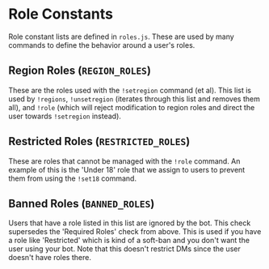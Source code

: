 Role Constants
==============

Role constant lists are defined in `roles.js`. These are used by many commands
to define the behavior around a user's roles.

Region Roles (`REGION_ROLES`)
-----------------------------

These are the roles used with the `!setregion` command (et al). This list is
used by `!regions`, `!unsetregion` (iterates through this list and removes
them all), and `!role` (which will reject modification to region roles and
direct the user towards `!setregion` instead).

Restricted Roles (`RESTRICTED_ROLES`)
-------------------------------------

These are roles that cannot be managed with the `!role` command. An example of
this is the 'Under 18' role that we assign to users to prevent them from using
the `!set18` command.

Banned Roles (`BANNED_ROLES`)
-----------------------------

Users that have a role listed in this list are ignored by the bot. This check
supersedes the 'Required Roles' check from above. This is used if you have a
role like 'Restricted' which is kind of a soft-ban and you don't want the user
using your bot. Note that this doesn't restrict DMs since the user doesn't
have roles there.
